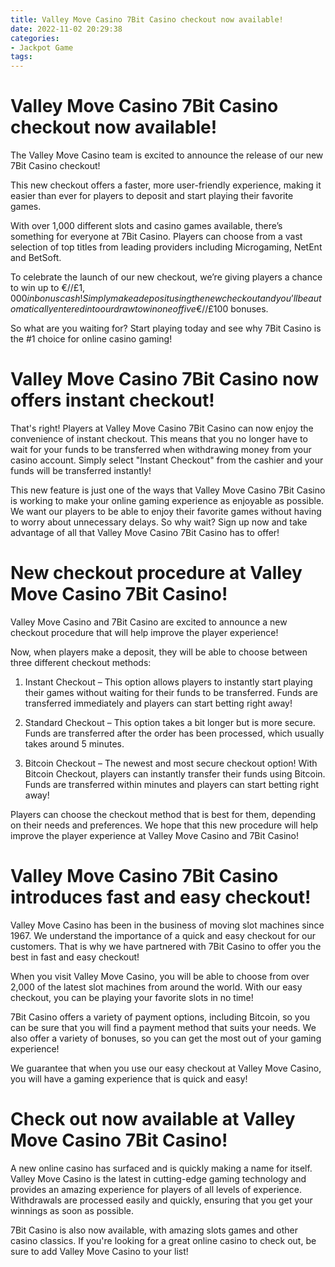 ```yaml
---
title: Valley Move Casino 7Bit Casino checkout now available!
date: 2022-11-02 20:29:38
categories:
- Jackpot Game
tags:
---
```



#  Valley Move Casino 7Bit Casino checkout now available!

The Valley Move Casino team is excited to announce the release of our new 7Bit Casino checkout!

This new checkout offers a faster, more user-friendly experience, making it easier than ever for players to deposit and start playing their favorite games.

With over 1,000 different slots and casino games available, there’s something for everyone at 7Bit Casino. Players can choose from a vast selection of top titles from leading providers including Microgaming, NetEnt and BetSoft.

To celebrate the launch of our new checkout, we’re giving players a chance to win up to €/$/£1,000 in bonus cash! Simply make a deposit using the new checkout and you’ll be automatically entered into our draw to win one of five €/$/£100 bonuses.

So what are you waiting for? Start playing today and see why 7Bit Casino is the #1 choice for online casino gaming!

#  Valley Move Casino 7Bit Casino now offers instant checkout!

That's right! Players at Valley Move Casino 7Bit Casino can now enjoy the convenience of instant checkout. This means that you no longer have to wait for your funds to be transferred when withdrawing money from your casino account. Simply select "Instant Checkout" from the cashier and your funds will be transferred instantly!

This new feature is just one of the ways that Valley Move Casino 7Bit Casino is working to make your online gaming experience as enjoyable as possible. We want our players to be able to enjoy their favorite games without having to worry about unnecessary delays. So why wait? Sign up now and take advantage of all that Valley Move Casino 7Bit Casino has to offer!

#  New checkout procedure at Valley Move Casino 7Bit Casino!

Valley Move Casino and 7Bit Casino are excited to announce a new checkout procedure that will help improve the player experience!

Now, when players make a deposit, they will be able to choose between three different checkout methods:

1. Instant Checkout – This option allows players to instantly start playing their games without waiting for their funds to be transferred. Funds are transferred immediately and players can start betting right away!

2. Standard Checkout – This option takes a bit longer but is more secure. Funds are transferred after the order has been processed, which usually takes around 5 minutes.

3. Bitcoin Checkout – The newest and most secure checkout option! With Bitcoin Checkout, players can instantly transfer their funds using Bitcoin. Funds are transferred within minutes and players can start betting right away!

Players can choose the checkout method that is best for them, depending on their needs and preferences. We hope that this new procedure will help improve the player experience at Valley Move Casino and 7Bit Casino!

#  Valley Move Casino 7Bit Casino introduces fast and easy checkout!

Valley Move Casino has been in the business of moving slot machines since 1967. We understand the importance of a quick and easy checkout for our customers. That is why we have partnered with 7Bit Casino to offer you the best in fast and easy checkout!

When you visit Valley Move Casino, you will be able to choose from over 2,000 of the latest slot machines from around the world. With our easy checkout, you can be playing your favorite slots in no time!

7Bit Casino offers a variety of payment options, including Bitcoin, so you can be sure that you will find a payment method that suits your needs. We also offer a variety of bonuses, so you can get the most out of your gaming experience!

We guarantee that when you use our easy checkout at Valley Move Casino, you will have a gaming experience that is quick and easy!

#  Check out now available at Valley Move Casino 7Bit Casino!

A new online casino has surfaced and is quickly making a name for itself. Valley Move Casino is the latest in cutting-edge gaming technology and provides an amazing experience for players of all levels of experience. Withdrawals are processed easily and quickly, ensuring that you get your winnings as soon as possible.

7Bit Casino is also now available, with amazing slots games and other casino classics. If you're looking for a great online casino to check out, be sure to add Valley Move Casino to your list!